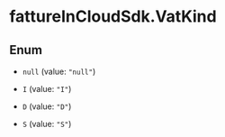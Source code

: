 # fattureInCloudSdk.VatKind

## Enum


* `null` (value: `"null"`)

* `I` (value: `"I"`)

* `D` (value: `"D"`)

* `S` (value: `"S"`)


